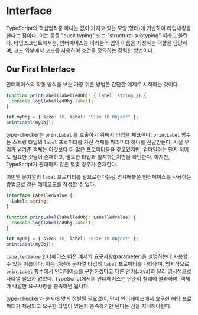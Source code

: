 Interface
===
TypeScript의 핵심법칙중 하나는 값이 가지고 있는 모양(형태)에 기반하여 타입체킹을 한다는 점이다. 이는 종종 "duck typing" 또는 "structural subtyping" 이라고 불린다. 타입스크립트에서는, 인터페이스는 이러한 타입의 이름을 지정하는 역할을 담당하며, 코드 외부에서 코드를 사용하여 조건을 정의하는 강력한 방법이다.

Our First Interface
---
인터페이스의 작동 방식을 보는 가장 쉬운 방법은 간단한 예제로 시작하는 것이다.
```typescript
function printLabel(labelledObj: { label: string }) {
  console.log(labelledObj.label);
}

let myObj = { size: 10, label: "Size 10 Object" };
printLabel(myObj);
```
type-checker는 `printLabel` 를 호출하기 위해서 타입을 체크한다. `printLabel` 함수는 스트링 타입의 `label` 프로퍼티를 가진 객체를 파라미터 하나를 전달받는다. 사실 우리가 넘겨준 객체는 이것보다 더 많은 프로퍼티들을 갖고있지만, 컴파일러는 단지 적어도 필요한 것들이 존재하고, 필요한 타입과 일치하는지만을 확인한다. 하지만, TypeScript가 관대하지 않은 몇몇 경우가 존재한다.

이번엔 문자열의 `label` 프로퍼티를 필요로한다는걸 명시해놓은 인터페이스를 사용하는 방법으로 같은 예제코드를 작성할 수 있다.
```typescript
interface LabelledValue {
  label: string;
}

function printLabel(labelledObj: LabelledValue) {
  console.log(labelledObj.label);
}

let myObj = { size: 10, label: "Size 10 Object" };
printLabel(myObj);
```
`LabelledValue` 인터페이스 이전 예제의 요구사항(parameter)을 설명하는데 사용할 수 있는 이름이다. 이는 여전히 문자열 타입의 `label` 프로퍼티를 나타내며, 명시적으로 `printLabel` 함수에서 인터페이스를 구현하겠다고 다른 언어(Java)와 달리 명시적으로 나타낼 필요가 없었다. TypeScript에서의 인터페이스는 단순히 형태에 불과하며, 객체가 나열한 요구사항을 충족하면 됩니다.

type-checker가 순서에 맞게 정렬될 필요없이, 단지 인터페이스에서 요구한 해당 프로퍼티가 제공되고 요구한 타입이 있는지 충족하기만 된다는 점을 지적해야한다.